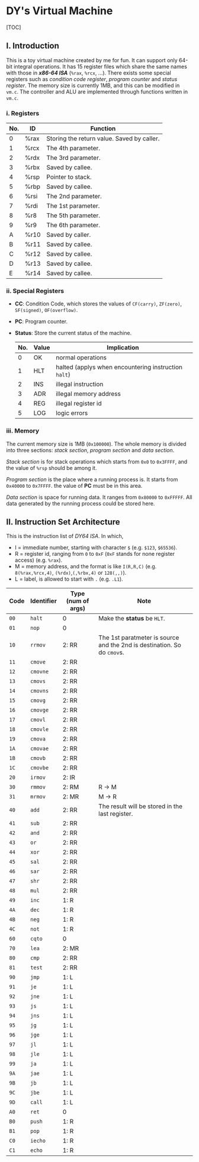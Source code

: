 # DY's Virtual Machine



[TOC]



## I. Introduction

  This is a toy virtual machine created by me for fun. It can support only 64-bit integral operations. It has 15 register files which share the same names with those in *__x86-64 ISA__* (`%rax`, `%rcx`, ...). There exists some special registers such as *condition code register*, *program counter* and *status register*. The memory size is currently 1MB, and this can be modified in `vm.c`. The controller and ALU are implemented through functions written in `vm.c`.

### i. Registers 

| No.  | ID   | Function                                 |
| ---- | ---- | ---------------------------------------- |
| 0    | %rax | Storing the return value. Saved by caller. |
| 1    | %rcx | The 4th parameter.                       |
| 2    | %rdx | The 3rd parameter.                       |
| 3    | %rbx | Saved by callee.                         |
| 4    | %rsp | Pointer to stack.                        |
| 5    | %rbp | Saved by callee.                         |
| 6    | %rsi | The 2nd parameter.                       |
| 7    | %rdi | The 1st parameter.                       |
| 8    | %r8  | The 5th parameter.                       |
| 9    | %r9  | The 6th parameter.                       |
| A    | %r10 | Saved by caller.                         |
| B    | %r11 | Saved by callee.                         |
| C    | %r12 | Saved by callee.                         |
| D    | %r13 | Saved by callee.                         |
| E    | %r14 | Saved by callee.                         |

### ii. Special Registers

* **CC**: Condition Code, which stores the values of `CF(carry)`, `ZF(zero)`, `SF(signed)`, `OF(overflow)`.

* **PC**: Program counter.

* **Status**: Store the current status of the machine.

  | No.  | Value | Implication                              |
  | ---- | ----- | ---------------------------------------- |
  | 0    | OK    | normal operations                        |
  | 1    | HLT   | halted (applys when encountering instruction `halt`) |
  | 2    | INS   | illegal instruction                      |
  | 3    | ADR   | illegal memory address                   |
  | 4    | REG   | illegal register id                      |
  | 5    | LOG   | logic errors                             |

### iii. Memory

  The current memory size is 1MB (`0x100000`). The whole memory is divided into three sections: *stack section*, *program section* and *data section*. 

  *Stack section* is for stack operations which starts from `0x0` to `0x3FFFF`, and the value of `%rsp` should be among it. 

  *Program section* is the place where a running process is. It starts from `0x40000` to `0x7FFFF`. the value of **PC** must be in this area.

  *Data section* is space for running data. It ranges from `0x80000` to `0xFFFFF`. All data generated by the running process could be stored here.



## II. Instruction Set Architecture

This is the instruction list of *DY64 ISA*. In which,

* I = immediate number, starting with character `$` (e.g. `$123`, `$65536`).
* R = register id, ranging from `0` to `0xF` (`0xF` stands for none register access) (e.g. `%rax`).
* M = memory address, and the format is like `I(R,R,C)` (e.g. `8(%rax,%rcx,4)`, `(%rdx)`,`(,%rbx,4)` or `128(,,)`).
* L = label, is allowed to start with `.` (e.g. `.L1`).

| Code | Identifier | Type (num of args) | Note                                     |
| ---- | ---------- | ------------------ | ---------------------------------------- |
| `00` | `halt`     | 0                  | Make the **status** be `HLT`.            |
| `01` | `nop`      | 0                  |                                          |
| `10` | `rrmov`    | 2: RR              | The 1st paratmeter is source and the 2nd is destination. So do `cmov`s. |
| `11` | `cmove`    | 2: RR              |                                          |
| `12` | `cmovne`   | 2: RR              |                                          |
| `13` | `cmovs`    | 2: RR              |                                          |
| `14` | `cmovns`   | 2: RR              |                                          |
| `15` | `cmovg`    | 2: RR              |                                          |
| `16` | `cmovge`   | 2: RR              |                                          |
| `17` | `cmovl`    | 2: RR              |                                          |
| `18` | `cmovle`   | 2: RR              |                                          |
| `19` | `cmova`    | 2: RR              |                                          |
| `1A` | `cmovae`   | 2: RR              |                                          |
| `1B` | `cmovb`    | 2: RR              |                                          |
| `1C` | `cmovbe`   | 2: RR              |                                          |
| `20` | `irmov`    | 2: IR              |                                          |
| `30` | `rmmov`    | 2: RM              | R -> M                                   |
| `31` | `mrmov`    | 2: MR              | M -> R                                   |
| `40` | `add`      | 2: RR              | The result will be stored in the last register. |
| `41` | `sub`      | 2: RR              |                                          |
| `42` | `and`      | 2: RR              |                                          |
| `43` | `or`       | 2: RR              |                                          |
| `44` | `xor`      | 2: RR              |                                          |
| `45` | `sal`      | 2: RR              |                                          |
| `46` | `sar`      | 2: RR              |                                          |
| `47` | `shr`      | 2: RR              |                                          |
| `48` | `mul`      | 2: RR              |                                          |
| `49` | `inc`      | 1: R               |                                          |
| `4A` | `dec`      | 1: R               |                                          |
| `4B` | `neg`      | 1: R               |                                          |
| `4C` | `not`      | 1: R               |                                          |
| `60` | `cqto`     | 0                  |                                          |
| `70` | `lea`      | 2: MR              |                                          |
| `80` | `cmp`      | 2: RR              |                                          |
| `81` | `test`     | 2: RR              |                                          |
| `90` | `jmp`      | 1: L               |                                          |
| `91` | `je`       | 1: L               |                                          |
| `92` | `jne`      | 1: L               |                                          |
| `93` | `js`       | 1: L               |                                          |
| `94` | `jns`      | 1: L               |                                          |
| `95` | `jg`       | 1: L               |                                          |
| `96` | `jge`      | 1: L               |                                          |
| `97` | `jl`       | 1: L               |                                          |
| `98` | `jle`      | 1: L               |                                          |
| `99` | `ja`       | 1: L               |                                          |
| `9A` | `jae`      | 1: L               |                                          |
| `9B` | `jb`       | 1: L               |                                          |
| `9C` | `jbe`      | 1: L               |                                          |
| `9D` | `call`     | 1: L               |                                          |
| `A0` | `ret`      | 0                  |                                          |
| `B0` | `push`     | 1: R               |                                          |
| `B1` | `pop`      | 1: R               |                                          |
| `C0` | `iecho`    | 1: R               |                                          |
| `C1` | `echo`     | 1: R               |                                          |
